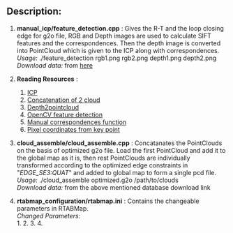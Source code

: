 ## Description: ##

1. **manual_icp/feature_detection.cpp** : Gives the R-T and the loop closing edge for g2o file, RGB and Depth images are used to calculate SIFT features and the correspondences. Then the depth image is converted into PointCloud which is given to the ICP along with correspondences.  
	*Usage:* ./feature_detection rgb1.png rgb2.png depth1.png depth2.png  
	*Download data:* from [here](https://drive.google.com/drive/folders/1AmbcwgK6rQJtM-TxdzpmFXIA18UK4Pl3?usp=sharing)

2. **Reading Resources** :
	1. [ICP](http://pointclouds.org/documentation/tutorials/iterative_closest_point.php)
	2. [Concatenation of 2 cloud](http://pointclouds.org/documentation/tutorials/pairwise_incremental_registration.php#pairwise-incremental-registration)
	3. [Depth2pointcloud](https://github.com/ZJULiXiaoyang/depth2pointCloud)
	4. [OpenCV feature detection](https://docs.opencv.org/4.0.0-beta/d5/d6f/tutorial_feature_flann_matcher.html)
	5. [Manual correspondences function](http://docs.pointclouds.org/trunk/classpcl_1_1registration_1_1_transformation_estimation_s_v_d.html#ac2e675e113bd1762962c36618456bee3)
	6. [Pixel coordinates from key point](https://stackoverflow.com/questions/30716610/how-to-get-pixel-coordinates-from-feature-matching-in-opencv-python)

3. **cloud_assemble/cloud_assemble.cpp** : Concatanates the PointClouds on the basis of optimized g2o file. Load the first PointCloud and add it to the global map as it is, then rest PointClouds are individually transformed according to the optimized edge constraints in "*EDGE_SE3:QUAT*" and added to global map to form a single pcd file.  
	*Usage:* ./cloud_assemble optimized.g2o /path/to/clouds  
	*Download data:* from the above mentioned database download link  

4. **rtabmap_configuration/rtabmap.ini** : Contains the changeable parameters in RTABMap.  
	*Changed Parameters:*   
		1. 	<param name="Reg/Force3Dof" value="true"/>
		2.	<param name="Optimizer/Slam2D" value="true"/>
		3.	<param name="Optimizer/Strategy" value="0"/>
		4.	<param name="Optimizer/VarianceIgnored" value="0"/>